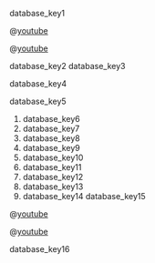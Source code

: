 database_key1


@[youtube](ygajZOV5DXo)

@[youtube](oEJMJuFD204)

database_key2
database_key3


database_key4


database_key5


1. database_key6
2. database_key7
3. database_key8
4. database_key9
5. database_key10
6. database_key11
7. database_key12
8. database_key13
9. database_key14
database_key15


@[youtube](d8ByCh-BouQ)

@[youtube](RZlHfbtO2C4)

database_key16
